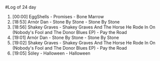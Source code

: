 #Log of 24 day

1. [00:00] EggShells - Promises - Bone Marrow
1. [18:53] Arnór Dan - Stone By Stone - Stone By Stone
1. [18:56] Shakey Graves - Shakey Graves And The Horse He Rode In On (Nobody's Fool and The Donor Blues EP) - Pay the Road
1. [19:01] Arnór Dan - Stone By Stone - Stone By Stone
1. [19:02] Shakey Graves - Shakey Graves And The Horse He Rode In On (Nobody's Fool and The Donor Blues EP) - Pay the Road
1. [19:05] Sóley - Halloween - Halloween
